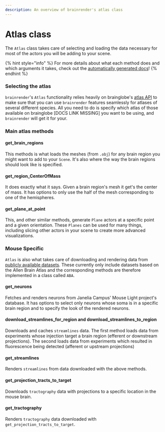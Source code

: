 ```yaml
---
description: An overview of brainrender's atlas class
---
```


# Atlas class

The `Atlas` class takes care of selecting and loading the data necessary for most of the actors you will be adding to your scene.

{% hint style="info" %}
For more details about what each method does and which arguments it takes,  check out the [automatically generated docs](../autogenerated-docs/overview/atlases/atlas.md)!
{% endhint %}

### Selecting the atlas

`brainrender`'s  `Atlas` functionality relies heavily on brainglobe's [atlas API](https://github.com/brainglobe/bg-atlasapi) to make sure that you can use `brainrender` features seamlessly for atlases of several different species. All you need to do is specify which atlas of those available on brainglobe \[DOCS LINK MISSING\] you want to be using, and `brainrender` will get it for your. 



### Main atlas methods

#### get\_brain\_regions

This methods is what loads the meshes \(from `.obj`\) for any brain region you might want to add to your `Scene`. It's also where the way the brain regions should look like is specified. 

#### get\_region\_CenterOfMass

It does exactly what it says. Given a brain region's mesh it get's the center of mass. It has options to only use the half of the mesh corresponding to one of the hemispheres. 

#### get\_plane\_at\_point

This, and other similar methods, generate `Plane` actors at a specific point and a given orientation. These `Planes` can be used for many things, including slicing other actors in your scene to create more advanced visualizations.



### Mouse Specific

`Atlas` is also what takes care of downloading and rendering data from [publicly available datasets](public.md). These currently only include datasets based on the Allen Brain Atlas and the corresponding methods are therefore implemented in a class called `ABA`. 

#### get\_neurons

Fetches and renders neurons from Janelia Campus' Mouse Light project's database. It has options to select only neurons whose soma is in a specific brain region and to specify the look of the rendered neurons. 

#### download\_streamlines\_for\_region and download\_streamlines\_to\_region

Downloads and caches `streamlines` data. The first method loads data from experiments whose injection target a brain region \(efferent or downstream projections\). The second loads data from experiments which resulted in fluorescence being detected \(afferent or upstream projections\)

#### get\_streamlines

Renders `streamlines` from data downloaded with the above methods.

#### get\_projection\_tracts\_to\_target

Downloads `tractography` data with projections to a specific location in the mouse brain. 

#### get\_tractography

Renders `tractography` data downloaded with `get_projection_tracts_to_target`.







